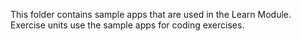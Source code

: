 This folder contains sample apps that are used in the Learn Module. Exercise units use the sample apps for coding exercises.
